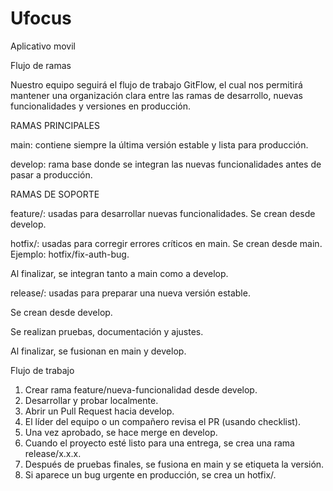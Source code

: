 # Ufocus
Aplicativo movil

Flujo de ramas

Nuestro equipo seguirá el flujo de trabajo GitFlow, el cual nos permitirá mantener una organización clara entre las ramas de desarrollo, nuevas funcionalidades y versiones en producción.

RAMAS PRINCIPALES

main: contiene siempre la última versión estable y lista para producción.

develop: rama base donde se integran las nuevas funcionalidades antes de pasar a producción.

RAMAS DE SOPORTE

feature/: usadas para desarrollar nuevas funcionalidades.
Se crean desde develop.

hotfix/: usadas para corregir errores críticos en main. Se crean desde main.
Ejemplo: hotfix/fix-auth-bug.

Al finalizar, se integran tanto a main como a develop.

release/: usadas para preparar una nueva versión estable.

Se crean desde develop.

Se realizan pruebas, documentación y ajustes.

Al finalizar, se fusionan en main y develop.

Flujo de trabajo

1. Crear rama feature/nueva-funcionalidad desde develop.
2. Desarrollar y probar localmente.
3. Abrir un Pull Request hacia develop.
4. El líder del equipo o un compañero revisa el PR (usando checklist).
5. Una vez aprobado, se hace merge en develop.
6. Cuando el proyecto esté listo para una entrega, se crea una rama release/x.x.x.
7. Después de pruebas finales, se fusiona en main y se etiqueta la versión.
8. Si aparece un bug urgente en producción, se crea un hotfix/.
